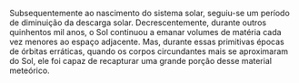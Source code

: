 ﻿Subsequentemente ao nascimento do sistema solar, seguiu-se um período de diminuição da descarga solar. Decrescentemente, durante outros quinhentos mil anos, o Sol continuou a emanar volumes de matéria cada vez menores ao espaço adjacente. Mas, durante essas primitivas épocas de órbitas erráticas, quando os corpos circundantes mais se aproximaram do Sol, ele foi capaz de recapturar uma grande porção desse material meteórico.